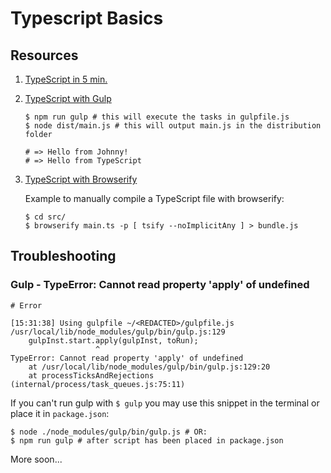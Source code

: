 # Typescript Basics

## Resources

1. [TypeScript in 5 min.](https://www.typescriptlang.org/docs/handbook/typescript-in-5-minutes.html)
2. [TypeScript with Gulp](https://www.typescriptlang.org/docs/handbook/gulp.html)

    ```shell
    $ npm run gulp # this will execute the tasks in gulpfile.js
    $ node dist/main.js # this will output main.js in the distribution folder

    # => Hello from Johnny!
    # => Hello from TypeScript
    ```
3. [TypeScript with Browserify](https://www.typescriptlang.org/docs/handbook/gulp.html#browserify)

    Example to manually compile a TypeScript file with browserify:

    ```shell
    $ cd src/
    $ browserify main.ts -p [ tsify --noImplicitAny ] > bundle.js
    ```

## Troubleshooting

### Gulp - TypeError: Cannot read property 'apply' of undefined

```shell
# Error

[15:31:38] Using gulpfile ~/<REDACTED>/gulpfile.js
/usr/local/lib/node_modules/gulp/bin/gulp.js:129
    gulpInst.start.apply(gulpInst, toRun);
                   ^
TypeError: Cannot read property 'apply' of undefined
    at /usr/local/lib/node_modules/gulp/bin/gulp.js:129:20
    at processTicksAndRejections (internal/process/task_queues.js:75:11)
```

If you can't run gulp with `$ gulp` you may use this snippet in the terminal or place it in `package.json`:

  ```shell
  $ node ./node_modules/gulp/bin/gulp.js # OR:
  $ npm run gulp # after script has been placed in package.json
  ```

More soon...
